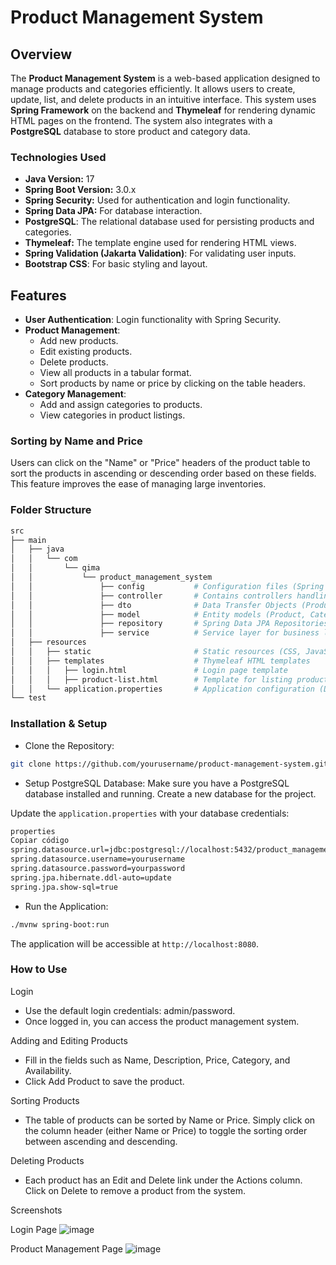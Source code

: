 # Product Management System

## Overview

The **Product Management System** is a web-based application designed to manage products and categories efficiently. It allows users to create, update, list, and delete products in an intuitive interface. This system uses **Spring Framework** on the backend and **Thymeleaf** for rendering dynamic HTML pages on the frontend. The system also integrates with a **PostgreSQL** database to store product and category data.

### Technologies Used

- **Java Version:** 17
- **Spring Boot Version:** 3.0.x
- **Spring Security:** Used for authentication and login functionality.
- **Spring Data JPA:** For database interaction.
- **PostgreSQL**: The relational database used for persisting products and categories.
- **Thymeleaf:** The template engine used for rendering HTML views.
- **Spring Validation (Jakarta Validation)**: For validating user inputs.
- **Bootstrap CSS**: For basic styling and layout.
  
## Features

- **User Authentication**: Login functionality with Spring Security.
- **Product Management**:
  - Add new products.
  - Edit existing products.
  - Delete products.
  - View all products in a tabular format.
  - Sort products by name or price by clicking on the table headers.
- **Category Management**:
  - Add and assign categories to products.
  - View categories in product listings.
  
### Sorting by Name and Price

Users can click on the "Name" or "Price" headers of the product table to sort the products in ascending or descending order based on these fields. This feature improves the ease of managing large inventories.

### Folder Structure

```bash
src
├── main
│   ├── java
│   │   └── com
│   │       └── qima
│   │           └── product_management_system
│   │               ├── config           # Configuration files (Spring Security)
│   │               ├── controller       # Contains controllers handling user requests
│   │               ├── dto              # Data Transfer Objects (ProductDTO, CategoryDTO)
│   │               ├── model            # Entity models (Product, Category)
│   │               ├── repository       # Spring Data JPA Repositories
│   │               ├── service          # Service layer for business logic
│   ├── resources
│   │   ├── static                       # Static resources (CSS, JavaScript)
│   │   ├── templates                    # Thymeleaf HTML templates
│   │   │   ├── login.html               # Login page template
│   │   │   ├── product-list.html        # Template for listing products
│   │   └── application.properties       # Application configuration (DB connection, etc.)
└── test
```

### Installation & Setup
- Clone the Repository:

```bash
git clone https://github.com/yourusername/product-management-system.git
```

- Setup PostgreSQL Database:
Make sure you have a PostgreSQL database installed and running. Create a new database for the project.

Update the `application.properties` with your database credentials:
```bash
properties
Copiar código
spring.datasource.url=jdbc:postgresql://localhost:5432/product_management_db
spring.datasource.username=yourusername
spring.datasource.password=yourpassword
spring.jpa.hibernate.ddl-auto=update
spring.jpa.show-sql=true
```

- Run the Application:
```bash
./mvnw spring-boot:run
```

The application will be accessible at `http://localhost:8080`.

### How to Use

Login
- Use the default login credentials: admin/password.
- Once logged in, you can access the product management system.

Adding and Editing Products
- Fill in the fields such as Name, Description, Price, Category, and Availability.
- Click Add Product to save the product.

Sorting Products
- The table of products can be sorted by Name or Price. Simply click on the column header (either Name or Price) to toggle the sorting order between ascending and descending.

Deleting Products
- Each product has an Edit and Delete link under the Actions column. Click on Delete to remove a product from the system.

Screenshots

Login Page
![image](https://github.com/user-attachments/assets/6bb5719f-cee4-44db-9851-eb2f960cc437)

Product Management Page
![image](https://github.com/user-attachments/assets/bace9edc-f6b4-4f43-b050-1d4da213bf0c)
